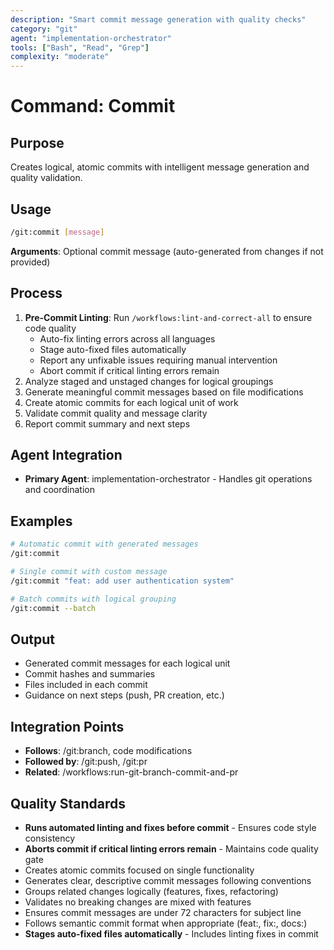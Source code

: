 ```yaml
---
description: "Smart commit message generation with quality checks"
category: "git"
agent: "implementation-orchestrator"
tools: ["Bash", "Read", "Grep"]
complexity: "moderate"
---
```


# Command: Commit

## Purpose

Creates logical, atomic commits with intelligent message generation and quality validation.

## Usage

```bash
/git:commit [message]
```

**Arguments**: Optional commit message (auto-generated from changes if not provided)

## Process

1. **Pre-Commit Linting**: Run `/workflows:lint-and-correct-all` to ensure code quality
   - Auto-fix linting errors across all languages
   - Stage auto-fixed files automatically
   - Report any unfixable issues requiring manual intervention
   - Abort commit if critical linting errors remain
2. Analyze staged and unstaged changes for logical groupings
3. Generate meaningful commit messages based on file modifications
4. Create atomic commits for each logical unit of work
5. Validate commit quality and message clarity
6. Report commit summary and next steps

## Agent Integration

- **Primary Agent**: implementation-orchestrator - Handles git operations and coordination

## Examples

```bash
# Automatic commit with generated messages
/git:commit

# Single commit with custom message
/git:commit "feat: add user authentication system"

# Batch commits with logical grouping
/git:commit --batch
```

## Output

- Generated commit messages for each logical unit
- Commit hashes and summaries
- Files included in each commit
- Guidance on next steps (push, PR creation, etc.)

## Integration Points

- **Follows**: /git:branch, code modifications
- **Followed by**: /git:push, /git:pr
- **Related**: /workflows:run-git-branch-commit-and-pr

## Quality Standards

- **Runs automated linting and fixes before commit** - Ensures code style consistency
- **Aborts commit if critical linting errors remain** - Maintains code quality gate
- Creates atomic commits focused on single functionality
- Generates clear, descriptive commit messages following conventions
- Groups related changes logically (features, fixes, refactoring)
- Validates no breaking changes are mixed with features
- Ensures commit messages are under 72 characters for subject line
- Follows semantic commit format when appropriate (feat:, fix:, docs:)
- **Stages auto-fixed files automatically** - Includes linting fixes in commit
